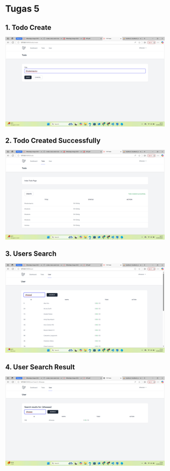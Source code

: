 # Tugas 5

## 1. Todo Create 
![alt text](screenshot/tugas5/image.png)

## 2. Todo Created Successfully
![alt text](screenshot/tugas5/image-1.png)

## 3. Users Search
![alt text](screenshot/tugas5/image-2.png)

## 4. User Search Result
![alt text](screenshot/tugas5/image-3.png)